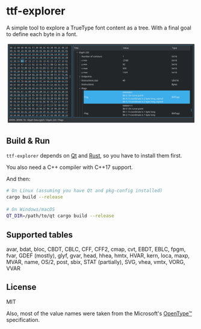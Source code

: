 # ttf-explorer

A simple tool to explore a TrueType font content as a tree.
With a final goal to define each byte in a font.

![](.github/screenshot.png)

## Build & Run

`ttf-explorer` depends on [Qt](https://www.qt.io/download-qt-installer)
and [Rust](https://www.rust-lang.org/tools/install),
so you have to install them first.

You also need a C++ compiler with C++17 support.

And then:

```sh
# On Linux (assuming you have Qt and pkg-config installed)
cargo build --release

# On Windows/macOS
QT_DIR=/path/to/qt cargo build --release
```

## Supported tables

avar,
bdat,
bloc,
CBDT,
CBLC,
CFF,
CFF2,
cmap,
cvt,
EBDT,
EBLC,
fpgm,
fvar,
GDEF (mostly),
glyf,
gvar,
head,
hhea,
hmtx,
HVAR,
kern,
loca,
maxp,
MVAR,
name,
OS/2,
post,
sbix,
STAT (partially),
SVG,
vhea,
vmtx,
VORG,
VVAR

## License

MIT

Also, most of the value names were taken from the Microsoft's
[OpenType™](https://docs.microsoft.com/en-us/typography/opentype/spec/) specification.

